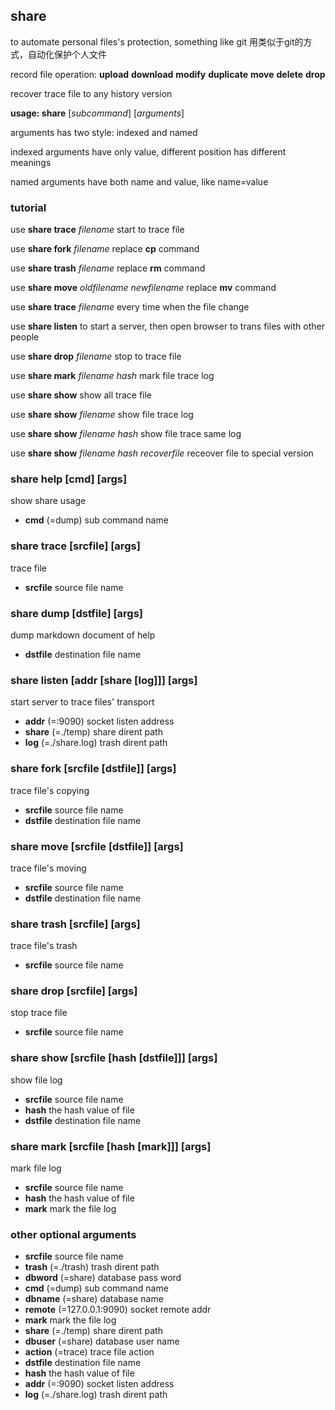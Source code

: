 ## share
to automate personal files's protection, something like git 用类似于git的方式，自动化保护个人文件

record file operation: **upload** **download** **modify** **duplicate** **move** **delete** **drop**

recover trace file to any history version

**usage: share** [*subcommand*] [*arguments*]

arguments has two style: indexed and named

indexed arguments have only value, different position has different meanings

named arguments have both name and value, like name=value

### tutorial
use **share trace** *filename* start to trace file

use **share fork** *filename* replace **cp** command

use **share trash** *filename* replace **rm** command

use **share move** *oldfilename* *newfilename* replace **mv** command

use **share trace** *filename* every time when the file change

use **share listen** to start a server, then open browser to trans files with other people

use **share drop** *filename* stop to trace file

use **share mark** *filename* *hash* mark file trace log

use **share show** show all trace file

use **share show** *filename* show file trace log

use **share show** *filename* *hash* show file trace same log

use **share show** *filename* *hash* *recoverfile* receover file to special version
### share help [cmd] [args] 
show share usage 

* **cmd** (=dump) sub command name

### share trace [srcfile] [args] 
trace file

* **srcfile** source file name

### share dump [dstfile] [args] 
dump markdown document of help

* **dstfile** destination file name

### share listen [addr [share [log]]] [args] 
start server to trace files' transport

* **addr** (=:9090) socket listen address
* **share** (=./temp) share dirent path
* **log** (=./share.log) trash dirent path

### share fork [srcfile [dstfile]] [args] 
trace file's copying

* **srcfile** source file name
* **dstfile** destination file name

### share move [srcfile [dstfile]] [args] 
trace file's moving

* **srcfile** source file name
* **dstfile** destination file name

### share trash [srcfile] [args] 
trace file's trash

* **srcfile** source file name

### share drop [srcfile] [args] 
stop trace file

* **srcfile** source file name

### share show [srcfile [hash [dstfile]]] [args] 
show file log

* **srcfile** source file name
* **hash** the hash value of file
* **dstfile** destination file name

### share mark [srcfile [hash [mark]]] [args] 
mark file log

* **srcfile** source file name
* **hash** the hash value of file
* **mark** mark the file log

### other optional arguments

* **srcfile** source file name
* **trash** (=./trash) trash dirent path
* **dbword** (=share) database pass word
* **cmd** (=dump) sub command name
* **dbname** (=share) database name
* **remote** (=127.0.0.1:9090) socket remote addr
* **mark** mark the file log
* **share** (=./temp) share dirent path
* **dbuser** (=share) database user name
* **action** (=trace) trace file action
* **dstfile** destination file name
* **hash** the hash value of file
* **addr** (=:9090) socket listen address
* **log** (=./share.log) trash dirent path
